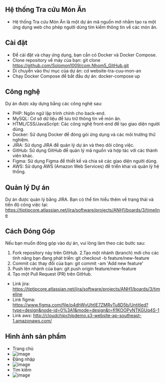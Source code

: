 ## Hệ thống Tra cứu Món Ăn
- Hệ thống Tra cứu Món Ăn là một dự án mã nguồn mở nhằm tạo ra một ứng dụng web cho phép người dùng tìm kiếm thông tin về các món ăn.

## Cài đặt
- Để cài đặt và chạy ứng dụng, bạn cần có Docker và Docker Compose.
- Clone repository về máy của bạn: git clone https://github.com/Solomon1009/com.Nhom5_GitHub.git
- Di chuyển vào thư mục của dự án: cd website-tra-cuu-mon-an
- Chạy Docker Compose để bắt đầu dự án: docker-compose up

## Công nghệ
Dự án được xây dựng bằng các công nghệ sau:

- PHP: Ngôn ngữ lập trình chính cho back-end.
- MySQL: Cơ sở dữ liệu để lưu trữ thông tin về món ăn.
- HTML/CSS/JavaScript: Các công nghệ front-end để tạo giao diện người dùng.
- Docker: Sử dụng Docker để đóng gói ứng dụng và các môi trường thử nghiệm.
- JIRA: Sử dụng JIRA để quản lý dự án và theo dõi công việc.
- GitHub: Sử dụng GitHub để quản lý mã nguồn và hợp tác với các thành viên khác.
- Figma: Sử dụng Figma để thiết kế và chia sẻ các giao diện người dùng.
- AWS: Sử dụng AWS (Amazon Web Services) để triển khai và quản lý hệ thống.

## Quản lý Dự án
Dự án được quản lý bằng JIRA. Bạn có thể tìm hiểu thêm về trạng thái và tiến độ công việc tại: https://tiptipcore.atlassian.net/jira/software/projects/ANH1/boards/3/timeline

## Cách Đóng Góp
Nếu bạn muốn đóng góp vào dự án, vui lòng làm theo các bước sau:

1. Fork repository này trên GitHub.
2.Tạo một nhánh (branch) mới cho các tính năng bạn đang phát triển: git checkout -b feature/new-feature
3. Commit các thay đổi của bạn: git commit -am 'Add new feature'
4. Push lên nhánh của bạn: git push origin feature/new-feature
5. Tạo một Pull Request (PR) trên GitHub.

- Link jira: https://tiptipcore.atlassian.net/jira/software/projects/ANH1/boards/3/timeline
- Link figma: https://www.figma.com/file/p4dhWvUhtlE7ZMRvTu8D5b/Untitled?type=design&node-id=0%3A1&mode=design&t=fI1KOOPyNTKGUq4S-1
- Link aws: http://cloudchipchipdemo.s3-website-ap-southeast-1.amazonaws.com/
## Hình ảnh sản phẩm 
- Trang chủ
- ![image](https://github.com/Domm2000/VoHoangDung4195_NguyenThiDieuHang4098_HoTrungThai4595_NguyenVietAnh3987_VoDuyThien3516/assets/162945716/5801d036-0122-42e0-92a5-8d51d443ffc7)
- Đăng nhập 
- ![image](https://github.com/Domm2000/VoHoangDung4195_NguyenThiDieuHang4098_HoTrungThai4595_NguyenVietAnh3987_VoDuyThien3516/assets/162945716/5da496af-5429-44f3-ba0f-2d2cd29acd4d)
- Tìm kiếm
- ![image](https://github.com/Domm2000/VoHoangDung4195_NguyenThiDieuHang4098_HoTrungThai4595_NguyenVietAnh3987_VoDuyThien3516/assets/162945716/e856a5e2-d5f4-48db-ad2a-10238b6ad316)
